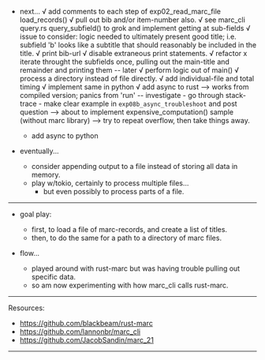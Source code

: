 
- next...
    √ add comments to each step of exp02_read_marc_file load_records()
    √ pull out bib and/or item-number also.
        √  see marc_cli query.rs query_subfield() to grok and implement getting at sub-fields
        √ issue to consider: logic needed to ultimately present good title; i.e. subfield 'b' looks like a subtitle that should reasonably be included in the title.
    √ print bib-url
    √ disable extraneous print statements.
    √ refactor
        x iterate throught the subfields once, pulling out the main-title and remainder and printing them -- later
        √ perform logic out of main()
    √ process a directory instead of file directly.
    √ add individual-file and total timing
    √ implement same in python
    √ add async to rust
    --> works from compiled version; panics from 'run' -- investigate
        - go through stack-trace
        - make clear example in `exp08b_async_troubleshoot` and post question
            --> about to implement expensive_computation() sample (without marc library)
            --> try to repeat overflow, then take things away.
    - add async to python

- eventually...
    - consider appending output to a file instead of storing all data in memory.
    - play w/tokio, certainly to process multiple files...
        - but even possibly to process parts of a file.

---

- goal play:
    - first, to load a file of marc-records, and create a list of titles.
    - then, to do the same for a path to a directory of marc files.

- flow...
    - played around with rust-marc but was having trouble pulling out specific data.
    - so am now experimenting with how marc_cli calls rust-marc.

---

Resources:
- <https://github.com/blackbeam/rust-marc>
- <https://github.com/lannonbr/marc_cli>
- <https://github.com/JacobSandin/marc_21>

---
